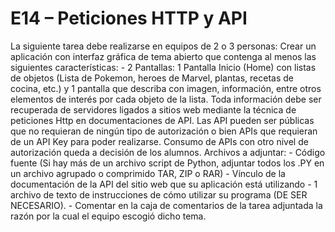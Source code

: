 # E14 – Peticiones HTTP y API

 La siguiente tarea debe realizarse en equipos de 2 o 3 personas:  Crear un aplicación con interfaz gráfica de tema abierto que contenga al menos las siguientes características:  - 2 Pantallas: 1 Pantalla Inicio (Home) con listas de objetos (Lista de Pokemon, heroes de Marvel, plantas, recetas de cocina, etc.) y 1 pantalla que describa con imagen, información, entre otros elementos de interés por cada objeto de la lista.  Toda información debe ser recuperada de servidores ligados a sitios web mediante la técnica de peticiones Http en documentaciones de API.  Las API pueden ser públicas que no requieran de ningún tipo de autorización o bien APIs que requieran de un API Key para poder realizarse. Consumo de APIs con otro nivel de autorización queda a decisión de los alumnos.  Archivos a adjuntar: - Código fuente (Si hay más de un archivo script de Python, adjuntar todos los .PY en un archivo agrupado o comprimido TAR, ZIP o RAR) - Vínculo de la documentación de la API del sitio web que su aplicación está utilizando - 1 archivo de texto de instrucciones de cómo utilizar su programa (DE SER NECESARIO). - Comentar en la caja de comentarios de la tarea adjuntada la razón por la cual el equipo escogió dicho tema.
